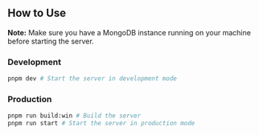 ## How to Use

**Note:** Make sure you have a MongoDB instance running on your machine before starting the server.

### Development

```sh
pnpm dev # Start the server in development mode
```

### Production

```sh
pnpm run build:win # Build the server
pnpm run start # Start the server in production mode
```